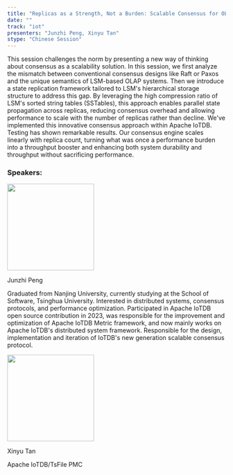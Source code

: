 ```yaml
---
title: "Replicas as a Strength, Not a Burden: Scalable Consensus for OLAP Engines with LSM Storage"
date: ""
track: "iot"
presenters: "Junzhi Peng, Xinyu Tan"
stype: "Chinese Session"
---
```


This session challenges the norm by presenting a new way of thinking about consensus as a scalability solution. In this session, we first analyze the mismatch between conventional consensus designs like Raft or Paxos and the unique semantics of LSM-based OLAP systems. Then we introduce a state replication framework tailored to LSM's hierarchical storage structure to address this gap. By leveraging the high compression ratio of LSM's sorted string tables (SSTables), this approach enables parallel state propagation across replicas, reducing consensus overhead and allowing performance to scale with the number of replicas rather than decline. 
We've implemented this innovative consensus approach within Apache IoTDB. Testing has shown remarkable results. Our consensus engine scales linearly with replica count, turning what was once a performance burden into a throughput booster and enhancing both system durability and throughput without sacrificing performance.

### Speakers:


<img src="https://sessionize.com/image/248b-400o400o1-9W64pJhLWUPNQhj7zMQ8VX.jpg" width="200" /><br/>

Junzhi Peng

Graduated from Nanjing University, currently studying at the School of Software, Tsinghua University. Interested in distributed systems, consensus protocols, and performance optimization. Participated in Apache IoTDB open source contribution in 2023, was responsible for the improvement and optimization of Apache IoTDB Metric framework, and now mainly works on Apache IoTDB's distributed system framework. Responsible for the design, implementation and iteration of IoTDB's new generation scalable consensus protocol.


<img src="https://sessionize.com/image/15eb-400o400o1-h2CBUSWJV2Kziqmd5o7Gqu.png" width="200" /><br/>

Xinyu Tan

Apache IoTDB/TsFile PMC

